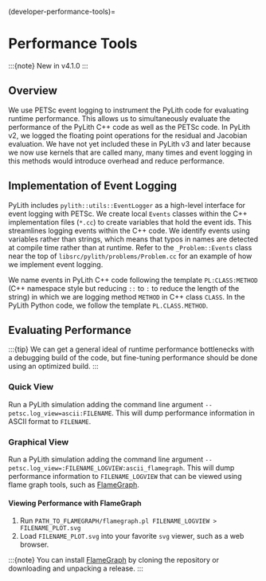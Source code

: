 (developer-performance-tools)=
# Performance Tools

:::{note}
New in v4.1.0
:::

## Overview

We use PETSc event logging to instrument the PyLith code for evaluating runtime performance.
This allows us to simultaneously evaluate the performance of the PyLith C++ code as well as the PETSc code.
In PyLith v2, we logged the floating point operations for the residual and Jacobian evaluation.
We have not yet included these in PyLith v3 and later because we now use kernels that are called many, many times and event logging in this methods would introduce overhead and reduce performance.

## Implementation of Event Logging

PyLith includes `pylith::utils::EventLogger` as a high-level interface for event logging with PETSc.
We create local `Events` classes within the C++ implementation files (`*.cc`) to create variables that hold the event ids.
This streamlines logging events within the C++ code.
We identify events using variables rather than strings, which means that typos in names are detected at compile time rather than at runtime.
Refer to the `_Problem::Events` class near the top of `libsrc/pylith/problems/Problem.cc` for an example of how we implement event logging.

We name events in PyLith C++ code following the template `PL:CLASS:METHOD` (C++ namespace style but reducing `::` to `:` to reduce the length of the string) in which we are logging method `METHOD` in C++ class `CLASS`.
In the PyLith Python code, we follow the template `PL.CLASS.METHOD`.

## Evaluating Performance

:::{tip}
We can get a general ideal of runtime performance bottlenecks with a debugging build of the code, but fine-tuning performance should be done using an optimized build.
:::

### Quick View

Run a PyLith simulation adding the command line argument `--petsc.log_view=ascii:FILENAME`.
This will dump performance information in ASCII format to `FILENAME`.

### Graphical View

Run a PyLith simulation adding the command line argument `--petsc.log_view=:FILENAME_LOGVIEW:ascii_flamegraph`. This will dump performance information to `FILENAME_LOGVIEW` that can be viewed using flame graph tools, such as [FlameGraph](https://github.com/brendangregg/FlameGraph).

#### Viewing Performance with FlameGraph

1. Run `PATH_TO_FLAMEGRAPH/flamegraph.pl FILENAME_LOGVIEW > FILENAME_PLOT.svg`
2. Load `FILENAME_PLOT.svg` into your favorite `svg` viewer, such as a web browser.

:::{note}
You can install [FlameGraph](https://github.com/brendangregg/FlameGraph) by cloning the repository or downloading and unpacking a release.
:::
